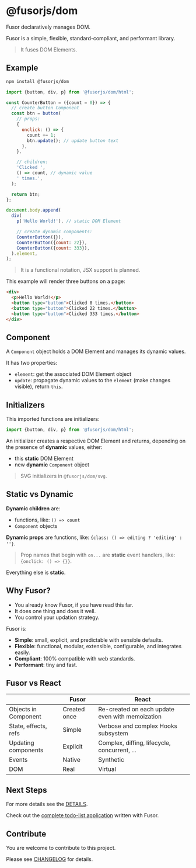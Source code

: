 # @fusorjs/dom

Fusor declaratively manages DOM.

Fusor is a simple, flexible, standard-compliant, and performant library.

> It fuses DOM Elements.

## Example

```sh
npm install @fusorjs/dom
```

```js
import {button, div, p} from '@fusorjs/dom/html';

const CounterButton = ({count = 0}) => {
  // create button Component
  const btn = button(
    // props:
    {
      onclick: () => {
        count += 1;
        btn.update(); // update button text
      },
    },

    // children:
    'Clicked ',
    () => count, // dynamic value
    ' times.',
  );

  return btn;
};

document.body.append(
  div(
    p('Hello World!'), // static DOM Element

    // create dynamic components:
    CounterButton({}),
    CounterButton({count: 22}),
    CounterButton({count: 333}),
  ).element,
);
```

> It is a functional notation, JSX support is planned.

This example will render three buttons on a page:

```html
<div>
  <p>Hello World!</p>
  <button type="button">Clicked 0 times.</button>
  <button type="button">Clicked 22 times.</button>
  <button type="button">Clicked 333 times.</button>
</div>
```

## Component

A `Component` object holds a DOM Element and manages its dynamic values.

It has two properties:

- `element`: get the associated DOM Element object
- `update`: propagate dynamic values to the `element` (make changes visible), return `this`.

## Initializers

This imported functions are initializers:

```js
import {button, div, p} from '@fusorjs/dom/html';
```

An initializer creates a respective DOM Element and returns, depending on the presence of **dynamic** values, either:

- this **static** DOM Element
- new **dynamic** `Component` object

> SVG initializers in `@fusorjs/dom/svg`.

## Static vs Dynamic

**Dynamic children** are:

- functions, like: `() => count`
- `Component` objects

**Dynamic props** are functions, like: `{class: () => editing ? 'editing' : ''}`.

> Prop names that begin with `on...` are **static** event handlers, like: `{onclick: () => {}}`.

Everything else is **static**.

## Why Fusor?

- You already know Fusor, if you have read this far.
- It does one thing and does it well.
- You control your updation strategy.

Fusor is:

- **Simple**: small, explicit, and predictable with sensible defaults.
- **Flexible**: functional, modular, extensible, configurable, and integrates easily.
- **Compliant**: 100% compatible with web standards.
- **Performant**: tiny and fast.

## Fusor vs React

|                      | Fusor        | React                                           |
| -------------------- | ------------ | ----------------------------------------------- |
| Objects in Component | Created once | Re-created on each update even with memoization |
| State, effects, refs | Simple       | Verbose and complex Hooks subsystem             |
| Updating components  | Explicit     | Complex, diffing, lifecycle, concurrent, ...    |
| Events               | Native       | Synthetic                                       |
| DOM                  | Real         | Virtual                                         |

## Next Steps

For more details see the [DETAILS](DOCS.md).

Check out the [complete todo-list application](https://github.com/fusorjs/todomvc#readme) written with Fusor.

## Contribute

You are welcome to contribute to this project.

Please see [CHANGELOG](CHANGELOG.md) for details.
